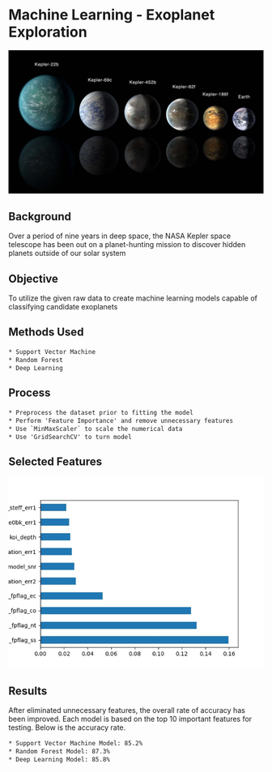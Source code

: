 # Machine Learning - Exoplanet Exploration

![exoplanets.jpg](Images/exoplanets.jpg)

## Background

Over a period of nine years in deep space, the NASA Kepler space telescope has been out on a planet-hunting mission to discover hidden planets outside of our solar system

## Objective

To utilize the given raw data to create machine learning models capable of classifying candidate exoplanets 

## Methods Used 

	* Support Vector Machine
	* Random Forest
	* Deep Learning

## Process

	* Preprocess the dataset prior to fitting the model
	* Perform 'Feature Importance' and remove unnecessary features
	* Use `MinMaxScaler` to scale the numerical data
	* Use 'GridSearchCV' to turn model

## Selected Features 

![features.jpg](Images/features.jpg)


## Results

After eliminated unnecessary features, the overall rate of accuracy has been improved. Each model is based on the top 10 important features for testing.  Below is the accuracy rate. 

	* Support Vector Machine Model: 85.2%
	* Random Forest Model: 87.3%
	* Deep Learning Model: 85.8%


	 



